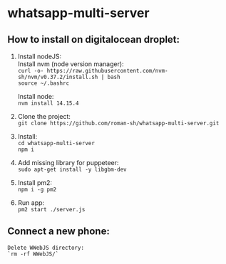 # whatsapp-multi-server

## How to install on digitalocean droplet:

1. Install nodeJS:  
    Install nvm (node version manager):  
    `curl -o- https://raw.githubusercontent.com/nvm-sh/nvm/v0.37.2/install.sh | bash`  
    `source ~/.bashrc`
    
    Install node:  
    `nvm install 14.15.4`
    
2. Clone the project:  
  `git clone https://github.com/roman-sh/whatsapp-multi-server.git`
  
3. Install:  
  `cd whatsapp-multi-server`  
  `npm i`
  
4. Add missing library for puppeteer:  
  `sudo apt-get install -y libgbm-dev`
  
5. Install pm2:  
  `npm i -g pm2`  
  
6. Run app:  
  `pm2 start ./server.js`  
  

## Connect a new phone:  

    Delete WWebJS directory:  
    `rm -rf WWebJS/` 

